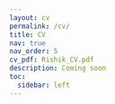 ```yaml
---
layout: cv
permalink: /cv/
title: CV
nav: true
nav_order: 5
cv_pdf: Rishik_CV.pdf
description: Coming soon
toc:
  sidebar: left
---
```

